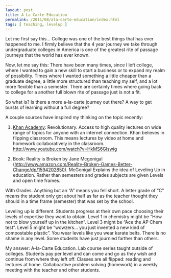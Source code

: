 ```yaml
---
layout: post
title: A La Carte Education 
permalink: /2011/08/ala-carte-education/index.html
tags: [ teaching, levelup ]
---
```


Let me first say this... College was one of the best things that has ever happened to me. I firmly believe that the 4 year journey we take through undergraduate colleges in America is one of the greatest rite of passage journeys that the world has ever known.

Now, let me say this: There have been many times, since I left college, where I wanted to gain a new skill to start a business or to expand my realm of possibility. Times where I wanted something a little cheaper than a graduate degree, a little more structured than teaching my self, and a lot more flexible than a semester. There are certainly times where going back to college for a another full blown rite of passage just is not a fit.

So what is? Is there a more a-la-carte journey out there? A way to get bursts of learning without a full degree?

A couple sources have inspired my thinking on the topic recently:
1) <a href="http://khanacademy.org">Khan Academy</a>: Revolutionary. Access to high quality lectures on wide range of topics for anyone with an internet connection. Khan believes in flipping classroom. This means lectures by video at home and homework collaboratively in the classroom. <a href="http://www.youtube.com/watch?v=HkMS6Glswig">http://www.youtube.com/watch?v=HkMS6Glswig</a>

2) Book: Reality is Broken by Jane Mcgonigal (http://www.amazon.com/Reality-Broken-Games-Better-Change/dp/1594202850). McGonigal Explains the idea of Leveling Up in education. Rather than semesters and grades subjects are given Levels and open time frames.

With Grades. Anything but an “A” means you fell short. A letter grade of “C” means the student only got about half as far as the teacher thought they should in a time frame (semester) that was set by the school.

Leveling up is different. Students progress at their own pace choosing their levels of expertise they want to obtain. Level 1 in chemistry might be “How not to blow yourself up in the kitchen”. Level 3 might be “Ace the AP Chem test”. Level 5 might be “wowzers... you just invented a new kind of compostable plastic”. You wear levels like you wear karate belts. There is no shame in any level. Some students have just journied farther than others.

My answer: A-la-Carte Education. Lab course series taught outside of colleges. Students pay per level and can come and go as they wish and continue from where they left off. Classes are all flipped: reading and lectures at home. Collaboartive problem solving (homework) in a weekly meeting with the teacher and other students.